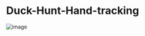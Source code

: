 # Duck-Hunt-Hand-tracking

![image](https://github.com/user-attachments/assets/ba6419c1-188f-4085-b33a-65f2f095f2c5)

